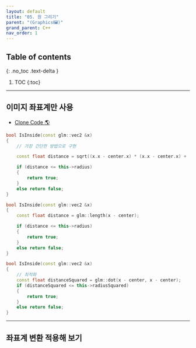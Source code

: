 ```yaml
---
layout: default
title: "05. 원 그리기"
parent: "(Graphics🖼)"
grand_parent: C++
nav_order: 1
---
```


## Table of contents
{: .no_toc .text-delta }

1. TOC
{:toc}

---

## 이미지 좌표계만 사용

* [Clone Code 🌎](https://github.com/EasyCoding-7/Dx11ExampleWithImgui/tree/7/05)

```cpp
bool IsInside(const glm::vec2 &x)
{
    // 가장 간단한 방법으로 구현

    const float distance = sqrt((x.x - center.x) * (x.x - center.x) + (x.y - center.y) * (x.y - center.y));

    if (distance <= this->radius)
    {
        return true;
    }
    else return false;
}
```

```cpp
bool IsInside(const glm::vec2 &x)
{
    const float distance = glm::length(x - center);

    if (distance <= this->radius)
    {
        return true;
    }
    else return false;
}
```

```cpp
bool IsInside(const glm::vec2 &x)
{
    // 최적화
    const float distanceSquared = glm::dot(x - center, x - center);
    if (distanceSquared <= this->radiusSquared)
    {
        return true;
    }
    else return false;
}
```

---

## 좌표계 변환 적용해 보기

